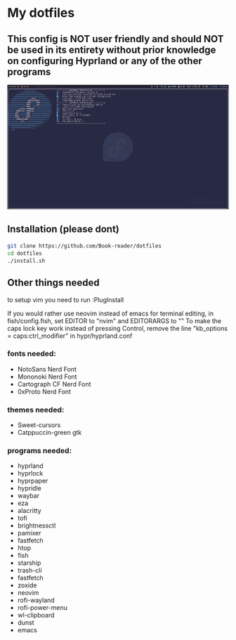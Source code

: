 # My dotfiles

## This config is **NOT** user friendly and should **NOT** be used in its entirety without prior knowledge on configuring Hyprland or any of the other programs

![a screenshot of the desktop](./screenshot.png)

## Installation (please dont)
```sh
git clone https://github.com/Book-reader/dotfiles
cd dotfiles
./install.sh
```

## Other things needed
to setup vim you need to run :PlugInstall

If you would rather use neovim instead of emacs for terminal editing, in fish/config.fish, set EDITOR to "nvim" and EDITORARGS to ""
To make the caps lock key work instead of pressing Control, remove the line "kb_options = caps:ctrl_modifier" in hypr/hyprland.conf

### fonts needed:
 - NotoSans Nerd Font
 - Mononoki Nerd Font
 - Cartograph CF Nerd Font
 - 0xProto Nerd Font

### themes needed:
 - Sweet-cursors
 - Catppuccin-green gtk

### programs needed:
 - hyprland
 - hyprlock
 - hyprpaper
 - hypridle
 - waybar
 - eza
 - alacritty
 - tofi
 - brightnessctl
 - pamixer
 - fastfetch
 - htop
 - fish
 - starship
 - trash-cli
 - fastfetch
 - zoxide
 - neovim
 - rofi-wayland
 - rofi-power-menu
 - wl-clipboard
 - dunst
 - emacs

